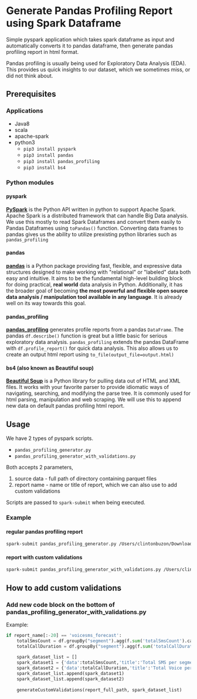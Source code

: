 # Generate Pandas Profiling Report using Spark Dataframe

Simple pyspark application which takes spark dataframe as input and automatically converts it to pandas dataframe, then generate pandas profiling report in html format.

Pandas profiling is usually being used for Exploratory Data Analysis (EDA). This provides us quick insights to our dataset, which we sometimes miss, or did not think about.

## Prerequisites

### Applications

 - Java8
 - scala
 - apache-spark
 - python3
	 - `pip3 install pyspark`
	 - `pip3 install pandas`
	 - `pip3 install pandas_profiling`
	 - `pip3 install bs4`

### Python modules 

#### pyspark

[**PySpark**](https://spark.apache.org/docs/latest/api/python/index.html) is the Python API written in python to support Apache Spark. Apache Spark is a distributed framework that can handle Big Data analysis. We use this mostly to read Spark Dataframes and convert them easily to Pandas Dataframes using `toPandas()` function. Converting data frames to pandas gives us the ability to utilize prexisting python libraries such as `pandas_profiling`

#### pandas

[**pandas**](https://github.com/pandas-dev/pandas) is a Python package providing fast, flexible, and expressive data structures designed to make working with "relational" or "labeled" data both easy and intuitive. It aims to be the fundamental high-level building block for doing practical, **real world** data analysis in Python. Additionally, it has the broader goal of becoming **the most powerful and flexible open source data analysis / manipulation tool available in any language**. It is already well on its way towards this goal.

#### pandas_profiling

[**pandas_profiling**](https://github.com/pandas-profiling/pandas-profiling) generates profile reports from a pandas `DataFrame`. The pandas `df.describe()` function is great but a little basic for serious exploratory data analysis. `pandas_profiling` extends the pandas DataFrame with `df.profile_report()` for quick data analysis. This also allows us to create an output html report using `to_file(output_file=output.html)`

#### bs4 (also known as Beautiful soup)

[**Beautiful Soup**](https://www.crummy.com/software/BeautifulSoup/bs4/doc/)  is a Python library for pulling data out of HTML and XML files. It works with your favorite parser to provide idiomatic ways of navigating, searching, and modifying the parse tree. It is commonly used for html parsing, manipulation and web scraping. We will use this to append new data on default pandas profiling html report.

## Usage

We have 2 types of pyspark scripts.
- `pandas_profiling_generator.py`
- `pandas_profiling_generator_with_validations.py`

Both accepts 2 parameters,
1. source data - full path of directory containing parquet files
2. report name - name or title of report, which we can also use to add custom validations

Scripts are passed to `spark-submit` when being executed.

### Example

#### regular pandas profiling report
```bash
spark-submit pandas_profiling_generator.py /Users/clintonbuzon/Downloads/source_data/latentDemand_fourG latentDemand_fourG
```

#### report with custom validations

```bash
spark-submit pandas_profiling_generator_with_validations.py /Users/clintonbuzon/Downloads/voicesms_forecast_0_201911 voicesms_forecast
```

## How to add custom validations

### Add new code block on the bottom of pandas_profiling_generator_with_validations.py

Example:

```python
if report_name[:-20] == 'voicesms_forecast':
    totalSmsCount = df.groupBy("segment").agg(f.sum('totalSmsCount').cast("Decimal(30,2)").alias("sum(totalSmsCount)"))
    totalCallDuration = df.groupBy("segment").agg(f.sum('totalCallDuration').cast("Decimal(30,2)").alias("sum(totalCallDuration)"))
    
    spark_dataset_list = []
    spark_dataset1 = {'data':totalSmsCount,'title':'Total SMS per segment'}
    spark_dataset2 = {'data':totalCallDuration,'title':'Total Voice per segment'}
    spark_dataset_list.append(spark_dataset1)
    spark_dataset_list.append(spark_dataset2)
    
    generateCustomValidations(report_full_path, spark_dataset_list)
```
